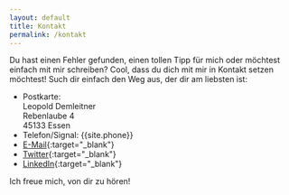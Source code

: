 ```yaml
---
layout: default
title: Kontakt
permalink: /kontakt
---
```


Du hast einen Fehler gefunden, einen tollen Tipp für mich oder möchtest einfach mit mir schreiben? Cool, dass du dich mit mir in Kontakt setzen möchtest! Such dir einfach den Weg aus, der dir am liebsten ist:

- Postkarte: <br>
        Leopold Demleitner<br>
        Rebenlaube 4<br>
        45133 Essen
- Telefon/Signal: {{site.phone}}
- [E-Mail](mailto:{{site.email}}){:target="_blank"}
- [Twitter](https://twitter.com/leodreieck/){:target="_blank"}
- [LinkedIn](https://www.linkedin.com/in/leopold-demleitner/){:target="_blank"}

Ich freue mich, von dir zu hören!